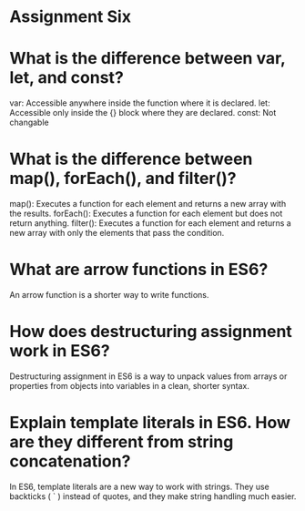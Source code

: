 ﻿# Assignment Six
 
# What is the difference between var, let, and const?
  var: Accessible anywhere inside the function where it is declared.
  let: Accessible only inside the {} block where they are declared.
  const: Not changable

# What is the difference between map(), forEach(), and filter()?
  map(): Executes a function for each element and returns a new array with the results.
  forEach(): Executes a function for each element but does not return anything.
  filter(): Executes a function for each element and returns a new array with only the elements that pass the condition.

# What are arrow functions in ES6?
  An arrow function is a shorter way to write functions.

# How does destructuring assignment work in ES6?
  Destructuring assignment in ES6 is a way to unpack values from arrays or properties from objects into variables in a clean, shorter syntax.

# Explain template literals in ES6. How are they different from string concatenation?
  In ES6, template literals are a new way to work with strings.
  They use backticks ( ` ) instead of quotes, and they make string handling much easier.
